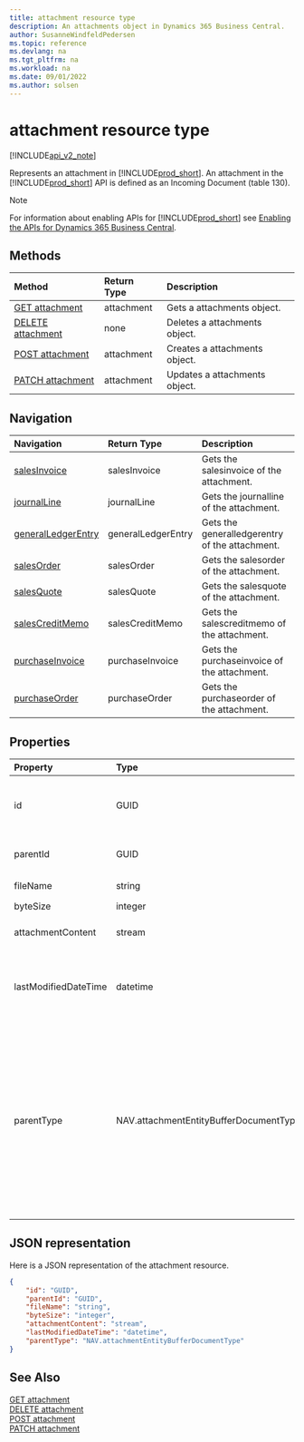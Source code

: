 ```yaml
---
title: attachment resource type  
description: An attachments object in Dynamics 365 Business Central.
author: SusanneWindfeldPedersen
ms.topic: reference
ms.devlang: na
ms.tgt_pltfrm: na
ms.workload: na
ms.date: 09/01/2022
ms.author: solsen
---
```


# attachment resource type

[!INCLUDE[api_v2_note](../../../includes/api_v2_note.md)]

<!-- START>DO_NOT_EDIT -->
<!-- IMPORTANT:Do not edit any of the content between here and the END>DO_NOT_EDIT. -->
Represents an attachment in [!INCLUDE[prod_short](../../../includes/prod_short.md)]. An attachment in the [!INCLUDE[prod_short](../../../includes/prod_short.md)] API is defined as an Incoming Document (table 130).

> [!NOTE]
> For information about enabling APIs for [!INCLUDE[prod_short](../../../includes/prod_short.md)] see [Enabling the APIs for Dynamics 365 Business Central](../enabling-apis-for-dynamics-nav.md).

## Methods

| Method | Return Type|Description |
|:--------------------|:-----------|:-------------------------|
|[GET attachment](../api/dynamics_attachment_get.md)|attachment|Gets a attachments object.|
|[DELETE attachment](../api/dynamics_attachment_delete.md)|none|Deletes a attachments object.|
|[POST attachment](../api/dynamics_attachment_create.md)|attachment|Creates a attachments object.|
|[PATCH attachment](../api/dynamics_attachment_update.md)|attachment|Updates a attachments object.|


## Navigation

| Navigation |Return Type| Description |
|:----------|:----------|:-----------------|
|[salesInvoice](dynamics_salesinvoice.md)|salesInvoice |Gets the salesinvoice of the attachment.|
|[journalLine](dynamics_journalline.md)|journalLine |Gets the journalline of the attachment.|
|[generalLedgerEntry](dynamics_generalledgerentry.md)|generalLedgerEntry |Gets the generalledgerentry of the attachment.|
|[salesOrder](dynamics_salesorder.md)|salesOrder |Gets the salesorder of the attachment.|
|[salesQuote](dynamics_salesquote.md)|salesQuote |Gets the salesquote of the attachment.|
|[salesCreditMemo](dynamics_salescreditmemo.md)|salesCreditMemo |Gets the salescreditmemo of the attachment.|
|[purchaseInvoice](dynamics_purchaseinvoice.md)|purchaseInvoice |Gets the purchaseinvoice of the attachment.|
|[purchaseOrder](dynamics_purchaseorder.md)|purchaseOrder |Gets the purchaseorder of the attachment.|

## Properties

| Property           | Type   |Description     |
|:-------------------|:-------|:---------------|
|id|GUID|The unique ID of the attachments. Non-editable.|
|parentId|GUID|The ID of the parent entity. |
|fileName|string|Logical filename.|
|byteSize|integer|File size.|
|attachmentContent|stream|The attachment's content.|
|lastModifiedDateTime|datetime|The last datetime the attachments was modified. Read-Only.|
|parentType|NAV.attachmentEntityBufferDocumentType|The type of the parent document of the attachments. It can be " ", "Journal", "Sales Order", "Sales Quote", "Sales Credit Memo", "Sales Invoice" or "Purchase Invoice".|

## JSON representation

Here is a JSON representation of the attachment resource.


```json
{
    "id": "GUID",
    "parentId": "GUID",
    "fileName": "string",
    "byteSize": "integer",
    "attachmentContent": "stream",
    "lastModifiedDateTime": "datetime",
    "parentType": "NAV.attachmentEntityBufferDocumentType"
}
```
<!-- IMPORTANT: END>DO_NOT_EDIT -->



## See Also

[GET attachment](../api/dynamics_attachment_Get.md)  
[DELETE attachment](../api/dynamics_attachment_Delete.md)  
[POST attachment](../api/dynamics_attachment_Create.md)  
[PATCH attachment](../api/dynamics_attachment_Update.md)
